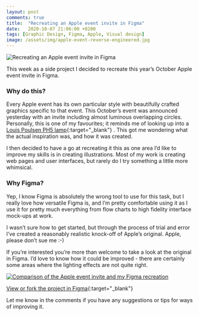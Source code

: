 ```yaml
---
layout: post
comments: true
title:  "Recreating an Apple event invite in Figma"
date:   2020-10-07 21:06:00 +0200
tags: [Graphic Design, Figma, Apple, Visual design]
image: /assets/img/apple-event-reverse-engineered.jpg
---
```

![Recreating an Apple event invite in Figma]({{site.baseurl}}/assets/img/apple-event-reverse-engineered.jpg)


This week as a side project I decided to recreate this year’s October Apple event invite in Figma. 

### Why do this?

Every Apple event has its own particular style with beautifully crafted graphics specific to that event. This October’s event was announced yesterday with an invite including almost luminous overlapping circles. Personally, this is one of my favourites; it reminds me of looking up into a [Louis Poulsen PH5 lamp](https://www.louispoulsen.com/en/catalog/private/pendants/ph-5?v=90293-5741099812-01&t=about){:target="_blank"} . This got me wondering what the actual inspiration was, and how it was created.

I then decided to have a go at recreating it this as one area I’d like to improve my skills is in creating illustrations. Most of my work is creating web pages and user interfaces, but rarely do I try something a little more whimsical.


### Why Figma?
Yep, I know Figma is absolutely the wrong tool to use for this task, but I really love how versatile Figma is, and I’m pretty comfortable using it as I use it for pretty much everything from flow charts to high fidelity interface mock-ups at work.

I wasn’t sure how to get started, but through the process of trial and error I’ve created a reasonably realistic knock-off of Apple’s original. Apple, please don’t sue me :-) 

If you’re interested you’re more than welcome to take a look at the original in Figma. I’d love to know how it could be improved - there are certainly some areas where the lighting effects are not quite right.

[![Comparison of the Apple event invite and my Figma recreation]({{site.baseurl}}/assets/img/apple-invite-comparison.png)]({{site.baseurl}}/assets/img/apple-invite-comparison.png)

[View or fork the project in Figma](https://www.figma.com/file/L2QZKwroB6UutnUPI1SbP8/Apple-Kata?node-id=0%3A1){:target="_blank"} 

Let me know in the comments if you have any suggestions or tips for ways of improving it.
